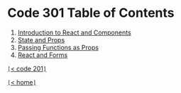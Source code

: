 # Code 301 Table of Contents

1. [Introduction to React and Components](301-class-01.md)
2. [State and Props](301-class-02.md)
3. [Passing Functions as Props](301-class-03.md)
4. [React and Forms](301-class-04.md)

[`[`< code 201`]`](code201.md)

[`[`< home`]`](README.md)
